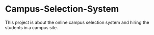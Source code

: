 # Campus-Selection-System
This project is about the online campus selection system and hiring the students in a campus site.

